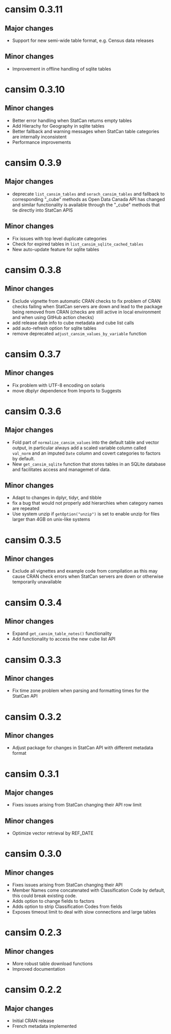 # cansim 0.3.11
## Major changes
* Support for new semi-wide table format, e.g. Census data releases
## Minor changes
* Improvement in offline handling of sqlite tables

# cansim 0.3.10
## Minor changes
* Better error handling when StatCan returns empty tables
* Add Hierachy for Geography in sqlite tables
* Better fallback and warning messages when StatCan table categories are internally inconsistent
* Performance improvements

# cansim 0.3.9
## Major changes
* deprecate `list_cansim_tables` and `serach_cansim_tables` and fallback to corresponding "_cube" methods as Open Data Canada API has changed and similar functionality is available through the "_cube" methods that tie directly into StatCan APIS
## Minor changes
* Fix issues with top level duplicate categories
* Check for expired tables in `list_cansim_sqlite_cached_tables`
* New auto-update feature for sqlite tables

# cansim 0.3.8
## Minor changes
* Exclude vignette from automatic CRAN checks to fix problem of CRAN checks failing when StatCan servers are down and lead to the package being removed from CRAN (checks are still active in local environment and when using GitHub action checks)
* add release date info to cube metadata and cube list calls
* add auto-refresh option for sqlite tables
* remove deprecated `adjust_cansim_values_by_variable` function

# cansim 0.3.7
## Minor changes
* Fix problem with UTF-8 encoding on solaris
* move dbplyr dependence from Imports to Suggests

# cansim 0.3.6
## Major changes
* Fold part of `normalize_cansim_values` into the default table and vector output, in particular always add a scaled variable column called `val_norm` and an imputed `Date` column and covert categories to factors by default.
* New `get_cansim_sqlite` function that stores tables in an SQLite database and facilitates access and managemet of data.

## Minor changes
* Adapt to changes in dplyr, tidyr, and tibble
* fix a bug that would not properly add hierarchies when category names are repeated
* Use system unzip if `getOption("unzip")` is set to enable unzip for files larger than 4GB on unix-like systems

# cansim 0.3.5 

## Minor changes
- Exclude all vignettes and example code from compilation as this may cause CRAN check errors when StatCan servers are down or otherwise temporarily unavailable

# cansim 0.3.4

## Minor changes
- Expand `get_cansim_table_notes()` functionality
- Add functionality to access the new cube list API

# cansim 0.3.3

## Minor changes
- Fix time zone problem when parsing and formatting times for the StatCan API

# cansim 0.3.2

## Minor changes
- Adjust package for changes in StatCan API with different metadata format

# cansim 0.3.1

## Major changes
- Fixes issues arising from StatCan changing their API row limit

## Minor changes
- Optimize vector retrieval by REF_DATE

# cansim 0.3.0

## Minor changes
- Fixes issues arising from StatCan changing their API
- Member Names come concatenated with Classification Code by default, this could break existing code.
- Adds option to change fields to factors
- Adds option to strip Classification Codes from fields
- Exposes timeout limit to deal with slow connections and large tables

# cansim 0.2.3

## Minor changes
- More robust table download functions
- Improved documentation

# cansim 0.2.2

## Major changes
- Initial CRAN release
- French metadata implemented
  
